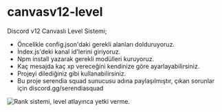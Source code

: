 # canvasv12-level
Discord v12 Canvaslı Level Sistemi;

- Öncelikle config.json'daki gerekli alanları dolduruyoruz.
- İndex.js'deki kanal id'lerini giriyoruz.
- Npm install yazarak gerekli modülleri kuruyoruz.
- Kaç mesajda kaç xp vereceğini kendinize göre ayarlayabilirsiniz.
- Projeyi dilediğiniz gibi kullanabilirsiniz.
- Bu proje serendia squad sunucusu adına paylaşılmıştır, çıkan sorunlar için discord.gg/serendiasquad

<p align="left"> <img src="https://cdn.discordapp.com/attachments/822763553119141888/824920931574480936/unknown.png" alt="Rank sistemi, level atlayınca yetki verme." /> </p>
